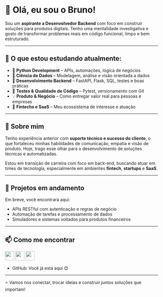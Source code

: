 # 👋 Olá, eu sou o Bruno!

Sou um **aspirante a Desenvolvedor Backend** com foco em construir soluções para produtos digitais. Tenho uma mentalidade investigativa e gosto de transformar problemas reais em código funcional, limpo e bem estruturado.

---

## 🧠 O que estou estudando atualmente:

- 🐍 **Python Development** – APIs, automações, lógica de negócios  
- 🧩 **Ciência de Dados** – Modelagem, análise e visão orientada a dados  
- 🔗 **Desenvolvimento Backend** – FastAPI, Flask, SQL, testes e boas práticas  
- 🧪 **Testes & Qualidade de Código** – Pytest, versionamento com Git  
- 💡 **Produto & Negócio** – Como entregar valor real para pessoas e empresas  
- 💸 **Fintechs e SaaS** – Meu ecossistema de interesse e atuação

---

## 💼 Sobre mim

Tenho experiência anterior com **suporte técnico e sucesso do cliente**, o que fortaleceu minhas habilidades de comunicação, empatia e visão de produto. Hoje, trago esse olhar para o desenvolvimento de soluções técnicas e automatizadas.

Estou em transição de carreira com foco em back-end, buscando atuar em times de tecnologia, especialmente em ambientes **fintech**, **startups** e **SaaS**.

---

## 🚀 Projetos em andamento

Em breve, você encontrará aqui:
- APIs RESTful com autenticação e regras de negócio
- Automação de tarefas e processamento de dados
- Simuladores e sistemas voltados para produtos financeiros

---

## 📫 Como me encontrar

[<img src="https://cdn.jsdelivr.net/gh/devicons/devicon/icons/linkedin/linkedin-original.svg" width="30"/>](https://www.linkedin.com/in/alves1bruno/)
[<img src="https://img.icons8.com/?size=100&id=117562&format=png&color=000000" width="30"/>](mailto:bruno.apr@live.com)
[<img src="https://img.icons8.com/?size=100&id=Xy10Jcu1L2Su&format=png&color=000000" width="30"/>](https://www.instagram.com/alves.bruno.s/)
- GitHub: Você já está aqui 😊

---

⭐ Vamos nos conectar, trocar ideias e construir juntos soluções que importam!
